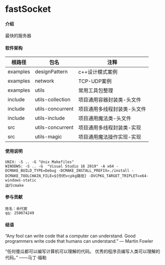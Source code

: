 # fastSocket

#### 介绍
最快的服务器

#### 软件架构

|  根路径 | 包名  |  注释 |
| ------------ | ------------ | ------------ |
|  examples |  designPattern |  c++设计模式案例 |
|  examples | network  |  TCP-UDP案例 |
|  examples | utils  |  常用工具包整理 |
|  include | utils-collection  |  项目通用容器封装类-头文件 |
|  include | utils-concurrent  |  项目通用多线程封装类-头文件 |
|  include | utils-include  |  项目通用魔法类-头文件 |
|  src | utils-concurrent  |  项目通用多线程封装类-实现 |
|  src | utils-magic  |  项目通用魔法操作实现-实现 |

#### 使用说明

    UNIX: -S .. -G "Unix Makefiles"
    WINODWS: -S .. -G  "Visual Studio 16 2019" -A x64 -DCMAKE_BUILD_TYPE=Debug -DCMAKE_INSTALL_PREFIX=./install -DCMAKE_TOOLCHAIN_FILE=${你的vcpkg路径} -DVCPKG_TARGET_TRIPLET=x64-windows-static
    运行cmake

#### 参与贡献

    姓名：余代宸
    qq: 250074249

#### 结语

“Any fool can write code that a computer can understand. Good programmers write code that humans can understand.”
― Martin Fowler

“任何傻瓜都可以编写计算机可以理解的代码。 优秀的程序员编写人类可以理解的代码。”
——马丁·福勒